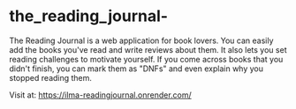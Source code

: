 # the_reading_journal-

The Reading Journal is a web application for book lovers. You can easily add the books you've read 
and write reviews about them. It also lets you set reading challenges to motivate yourself. If you come 
across books that you didn't finish, you can mark them as "DNFs" and even explain why you stopped 
reading them.

Visit at: https://ilma-readingjournal.onrender.com/
